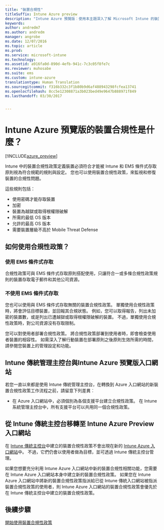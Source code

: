 ```yaml
---
title: "裝置合規性"
titleSuffix: Intune Azure preview
description: "Intune Azure 預覽版︰使用本主題深入了解 Microsoft Intune 的裝置合規性"
keywords: 
author: andredm7
ms.author: andredm
manager: angrobe
ms.date: 12/07/2016
ms.topic: article
ms.prod: 
ms.service: microsoft-intune
ms.technology: 
ms.assetid: a916fa0d-890d-4efb-941c-7c3c05f8fe7c
ms.reviewer: muhosabe
ms.suite: ems
ms.custom: intune-azure
translationtype: Human Translation
ms.sourcegitcommit: f316b332c3f1b80b9d6af488943298fcfea13741
ms.openlocfilehash: 8cc5e12308871a3b023bed49e9647b888971f849
ms.lasthandoff: 03/30/2017


---
```


# <a name="what-is-device-compliance-in-intune-azure-preview"></a>Intune Azure 預覽版的裝置合規性是什麼？

[!INCLUDE[azure_preview](../includes/azure_preview.md)]

Intune 中的裝置合規性政策定義裝置必須符合才能被 Intune 和 EMS 條件式存取原則視為符合規範的規則與設定。 您也可以使用裝置合規性政策，來監視和修復裝置的合規性問題。 

這些規則包括：

- 使用密碼才能存取裝置
- 加密
- 裝置為越獄或取得根權限破解
- 所需的最低 OS 版本
- 允許的最高 OS 版本
- 需要裝置層級不高於 Mobile Threat Defense

<!---##  Concepts
Following are some terms and concepts that are useful to understanding how to use compliance policies.

### Device compliance requirements
Compliance requirements are essentially rules like requiring a device PIN or encryption that you can specify as required or not required for a compliance policy.

### Actions for noncompliance

You can specify what needs to happen when a device is determined as noncompliant. This can be a sequence of actions during a specific time.
When you specify these actions, Intune will automatically initiate them in the sequence you specify. See the following example of a sequence of
actions for a device that continues to be in the noncompliant status for
a week:

-   When the device is first determined to be non-compliant, an email with noncompliant notification is sent to the user.

-   3 days after initial noncompliance state, a follow up reminder is sent to the user.

-   5 days after initial noncompliance state, a final reminder with a notification that access to company resources will be blocked on the device in 2 days if the compliance issues are not remediated is sent to the user.

-   7 days after initial noncompliance state, access to company resources is blocked. This requires that you have conditional access policy that specifies that access from noncompliant devices should    be blocked for services such as Exchange and SharePoint.

### Grace Period

This is the time between when a device is first determined as
noncompliant to when access to company resources on that device is blocked. This time allows for time that the user has to resolve
compliance issues on the device. You can also use this time to create your action sequences to send notifications to the user before their access is blocked.

Remember that you need to implement conditional access policies in addition to compliance policies in order for access to company resources to be blocked.--->

##  <a name="how-should-i-use-a-device-compliance-policy"></a>如何使用合規性政策？

### <a name="using-ems-conditional-access"></a>使用 EMS 條件式存取
合規性政策可與 EMS 條件式存取原則搭配使用，只讓符合一或多條合規性政策規則的裝置存取電子郵件和其他公司資源。

### <a name="not-using-ems-conditional-access"></a>不使用 EMS 條件式存取
您也可以使用與 EMS 條件式存取無關的裝置合規性政策。
單獨使用合規性政策時，將會評估目標裝置，並回報其合規狀態。 例如，您可以取得報告，列出未加密的裝置數，或是列出已遭越獄或取得根權限破解的裝置。 不過，單獨使用合規性政策時，對公司資源沒有存取限制。

您可以對使用者部署合規性政策。 將合規性政策部署到使用者時，即會檢查使用者裝置的相容性。 如需深入了解行動裝置在部署原則之後原則生效所需的時間，請參閱您裝置上的管理設定和功能。

##  <a name="intune-classic-admin-console-vs-intune-azure-preview-portal"></a>Intune 傳統管理主控台與Intune Azure 預覽版入口網站

若您一直以來都是使用 Intune 傳統管理主控台，在轉換到 Azure 入口網站的新裝置合規性政策工作流程之前，請留意下列差異︰

-   在 Azure 入口網站中，必須個別為各個支援平台建立合規性政策。 在 Intune 系統管理主控台中，所有支援平台可以共用同一個合規性政策。

<!--- -   In the Azure portal, you have the ability to specify actions and notifications that are intiated when a device is determined to be noncompliant. This ability does not exist in the Intune admin console.

-   In the Azure portal, you can set a grace period to allow time for the end-user to get their device back to compliance status before they completely lose the ability to get company data on their device. This is not available in the Intune admin console.--->

##  <a name="migration-from-intune-classic-console-to-intune-azure-preview-portal"></a>從 Intune 傳統主控台移轉至 Intune Azure Preview 入口網站

在 [Intune 傳統主控台](https://manage.microsoft.com)中建立的裝置合規性政策不會出現在新的 [Intune Azure 入口網站](https://portal.azure.com)中。 不過，它們仍會以使用者做為目標，並可透過 Intune 傳統主控台管理。

如果您想要充分利用 Intune Azure 入口網站中新的裝置合規性相關功能，您需要在 Intune Azure 入口網站本身中建立新的裝置合規性政策。 如果您在 Intune Azure 入口網站中將新的裝置合規性政策指派給已從 Intune 傳統入口網站被指派裝置合規性政策的使用者，則 Intune Azure 入口網站的裝置合規性政策會優先於在 Intune 傳統主控台中建立的裝置合規性政策。

##  <a name="next-steps"></a>後續步驟

[開始使用裝置合規性政策](get-started-with-device-compliance.md)


<!---### See also

Conditional access--->

